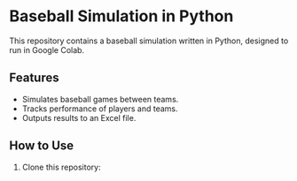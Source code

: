# Baseball Simulation in Python

This repository contains a baseball simulation written in Python, designed to run in Google Colab.

## Features
- Simulates baseball games between teams.
- Tracks performance of players and teams.
- Outputs results to an Excel file.

## How to Use
1. Clone this repository:
